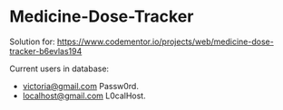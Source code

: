 # Medicine-Dose-Tracker

Solution for: https://www.codementor.io/projects/web/medicine-dose-tracker-b6evlas194

Current users in database:

- victoria@gmail.com Passw0rd.
- localhost@gmail.com L0calHost.
